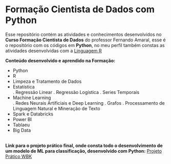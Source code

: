 <h1>Formação Cientista de Dados com Python</h1>

<p>
  Esse repositório contém as atividades e conhecimentos desenvolvidos no <strong>Curso Formação Cientista de Dados</strong> do professor Fernando Amaral, esse é o repositório com os códigos em <strong>Python</strong>, no meu perfil também constas as atividades desenvolvidas com a <a href="https://github.com/WilliamAndreoli/Formacao_Cientista_De_Dados_R">Linguagem R</a>
</p>
<p>
  <strong>Conteúdo desenvolvido e aprendido na Formação:</strong> 
  <ul>
    <li>Python</li>
    <li>R</li>
    <li>Limpeza e Tratamento de Dados</li>
    <li>Estatística</li>
    . Regressão Linear
    . Regressão Logística
    . Series Temporais
    <li>Machine Learning</li>
    . Redes Neurais Artificiais e Deep Learning
    . Grafos
    . Processamento de Linguagem Natural e Mineração de Texto
    <li>Spark e Databricks</li>
    <li>Power BI</li>
    <li>Tablaeu</li>
    <li>Big Data</li>
  </ul>
  <br>
  <strong>Link para o projeto prático final, onde consta todo o desenvolvimento de um modelo de ML para classificação, desenvolvido com Python:</strong>
  <a href="https://github.com/WilliamAndreoli/Projeto_WBK">Projeto Prático WBK</a>
</p>

